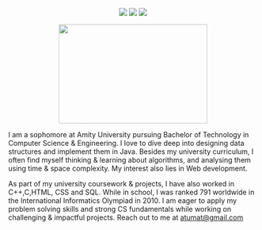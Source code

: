 <p align="center">
<img src="https://img.shields.io/badge/Aarti Mattoo-pink">
<img src="https://badges.frapsoft.com/os/v1/open-source.svg?v=103">
<img src="https://img.shields.io/badge/Contributions-Welcome-brightgreen">

</p>
</p>
 <p align="center">
  <img width="300" height="200" src="https://user-images.githubusercontent.com/116307514/218180853-6c9b4948-ee15-4f74-8e99-b92637b49ec4.png">
</p>
I am a sophomore at Amity University pursuing Bachelor of Technology in Computer Science & Engineering. 
I love to dive deep into designing data structures and implement them in Java. Besides 
my university curriculum, I often find myself thinking & learning about algorithms, and analysing them using 
time & space complexity. My interest also lies in Web development.



As part of my university coursework & projects, I have also worked in C++,C,HTML, CSS and SQL. While in school,
I was ranked 791 worldwide in the International Informatics Olympiad in 2010. 
I am eager to apply my problem solving skills and strong CS fundamentals while working on challenging
& impactful projects. 
Reach out to me at atumat@gmail.com

